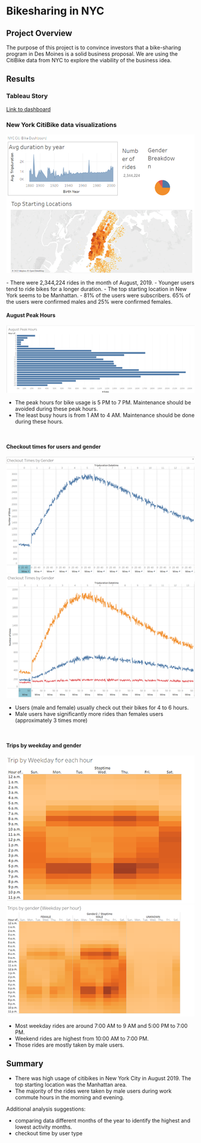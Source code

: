 # Bikesharing in NYC

## Project Overview

The purpose of this project is to convince investors that a bike-sharing program in Des Moines is a solid business proposal. We are using the CitiBike data from NYC to explore the viability of the business idea.


## Results

### Tableau Story
[Link to dashboard](https://public.tableau.com/app/profile/yongxin.liu/viz/NYC_BIkeSharing/NYC_Bikeshare?publish=yes)

### New York CitiBike data visualizations
![dashboard](/Images/image1.png)
<p align="center">

</p>
- There were 2,344,224 rides in the month of August, 2019. 
- Younger users tend to ride bikes for a longer duration. 
- The top starting location in New York seems to be Manhattan. 
- 81% of the users were subscribers. 65% of the users were confirmed males and 25% were confirmed females. 

#### August Peak Hours

![Aug Peak Hours](/Images/image2.png)

- The peak hours for bike usage is 5 PM to 7 PM. Maintenance should be avoided during these peak hours. 
- The least busy hours is from 1 AM to 4 AM. Maintenance should be done during these hours.

<br>


#### Checkout times for users and gender

![checkout times](/Images/image3.png)
![checkout times gender](/Images/image4.png)


- Users (male and female) usually check out their bikes for 4 to 6 hours.
- Male users have significantly more rides than females users (approximately 3 times more)
<br>



#### Trips by weekday and gender

![trips by weekday hour](/Images/image6.png)
![trips by weekday](/Images/image5.png)


- Most weekday rides are around 7:00 AM to 9 AM and 5:00 PM to 7:00 PM.
- Weekend rides are highest from 10:00 AM to 7:00 PM.
- Those rides are mostly taken by male users.


## Summary
- There was high usage of citibikes in New York City in August 2019. The top starting location was the Manhattan area. 
- The majority of the rides were taken by male users during work commute hours in the morning and evening.

Additional analysis suggestions:
- comparing data different months of the year to identify the highest and lowest activity months. 
- checkout time by user type 

